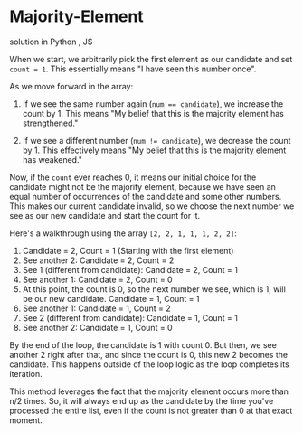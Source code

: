 # Majority-Element
solution in Python , JS

When we start, we arbitrarily pick the first element as our candidate and set `count = 1`. This essentially means "I have seen this number once".

As we move forward in the array:

1. If we see the same number again (`num == candidate`), we increase the count by 1. This means "My belief that this is the majority element has strengthened."

2. If we see a different number (`num != candidate`), we decrease the count by 1. This effectively means "My belief that this is the majority element has weakened."

Now, if the `count` ever reaches 0, it means our initial choice for the candidate might not be the majority element, because we have seen an equal number of occurrences of the candidate and some other numbers. This makes our current candidate invalid, so we choose the next number we see as our new candidate and start the count for it.

Here's a walkthrough using the array `[2, 2, 1, 1, 1, 2, 2]`:

1. Candidate = 2, Count = 1 (Starting with the first element)
2. See another 2: Candidate = 2, Count = 2
3. See 1 (different from candidate): Candidate = 2, Count = 1
4. See another 1: Candidate = 2, Count = 0
5. At this point, the count is 0, so the next number we see, which is 1, will be our new candidate. Candidate = 1, Count = 1
6. See another 1: Candidate = 1, Count = 2
7. See 2 (different from candidate): Candidate = 1, Count = 1
8. See another 2: Candidate = 1, Count = 0

By the end of the loop, the candidate is 1 with count 0. But then, we see another 2 right after that, and since the count is 0, this new 2 becomes the candidate. This happens outside of the loop logic as the loop completes its iteration.

This method leverages the fact that the majority element occurs more than n/2 times. So, it will always end up as the candidate by the time you've processed the entire list, even if the count is not greater than 0 at that exact moment.
